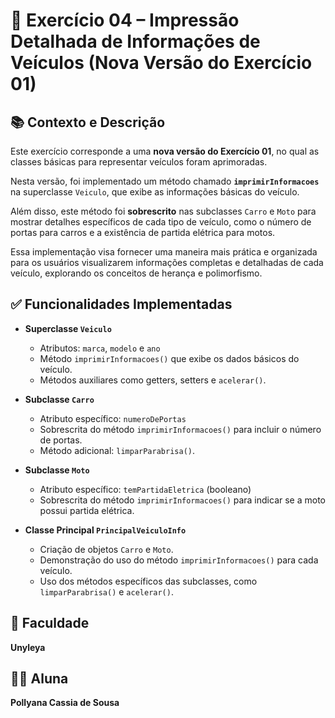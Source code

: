 # 🚗 Exercício 04 – Impressão Detalhada de Informações de Veículos (Nova Versão do Exercício 01)

## 📚 Contexto e Descrição

Este exercício corresponde a uma **nova versão do Exercício 01**, no qual as classes básicas para representar veículos foram aprimoradas.  

Nesta versão, foi implementado um método chamado **`imprimirInformacoes`** na superclasse `Veiculo`, que exibe as informações básicas do veículo.  

Além disso, este método foi **sobrescrito** nas subclasses `Carro` e `Moto` para mostrar detalhes específicos de cada tipo de veículo, como o número de portas para carros e a existência de partida elétrica para motos.  

Essa implementação visa fornecer uma maneira mais prática e organizada para os usuários visualizarem informações completas e detalhadas de cada veículo, explorando os conceitos de herança e polimorfismo.

## ✅ Funcionalidades Implementadas

- **Superclasse `Veiculo`**  
  - Atributos: `marca`, `modelo` e `ano`  
  - Método `imprimirInformacoes()` que exibe os dados básicos do veículo.  
  - Métodos auxiliares como getters, setters e `acelerar()`.

- **Subclasse `Carro`**  
  - Atributo específico: `numeroDePortas`  
  - Sobrescrita do método `imprimirInformacoes()` para incluir o número de portas.  
  - Método adicional: `limparParabrisa()`.

- **Subclasse `Moto`**  
  - Atributo específico: `temPartidaEletrica` (booleano)  
  - Sobrescrita do método `imprimirInformacoes()` para indicar se a moto possui partida elétrica.

- **Classe Principal `PrincipalVeiculoInfo`**  
  - Criação de objetos `Carro` e `Moto`.  
  - Demonstração do uso do método `imprimirInformacoes()` para cada veículo.  
  - Uso dos métodos específicos das subclasses, como `limparParabrisa()` e `acelerar()`.

## 🏫 Faculdade

**Unyleya**

## 👩‍🎓 Aluna

**Pollyana Cassia de Sousa**



